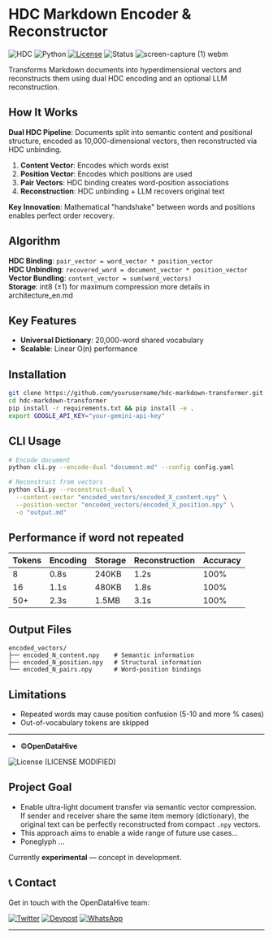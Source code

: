 # HDC Markdown Encoder & Reconstructor 

![HDC](https://img.shields.io/badge/HDC-Hyperdimensional%20Computing-blue?style=flat-square)
![Python](https://img.shields.io/badge/Python-3.8%2B-green?style=flat-square)
[![License](https://img.shields.io/badge/License-MIT-yellow?style=flat-square)](LICENSE)
![Status](https://img.shields.io/badge/Status-Production%20Ready-brightgreen?style=flat-square)
![screen-capture (1) webm](https://github.com/user-attachments/assets/5caef982-d4e2-4419-b729-95b8bdfdd82f)

Transforms Markdown documents into hyperdimensional vectors and reconstructs them using dual HDC encoding and an optional LLM reconstruction.

## How It Works

**Dual HDC Pipeline**: Documents split into semantic content and positional structure, encoded as 10,000-dimensional vectors, then reconstructed via HDC unbinding.

1. **Content Vector**: Encodes which words exist
2. **Position Vector**: Encodes which positions are used  
3. **Pair Vectors**: HDC binding creates word-position associations
4. **Reconstruction**: HDC unbinding + LLM recovers original text

**Key Innovation**: Mathematical "handshake" between words and positions enables perfect order recovery.

## Algorithm

**HDC Binding**: `pair_vector = word_vector * position_vector`  
**HDC Unbinding**: `recovered_word = document_vector * position_vector`  
**Vector Bundling**: `content_vector = sum(word_vectors)`  
**Storage**: int8 (±1) for maximum compression 
more details in architecture_en.md

## Key Features

- **Universal Dictionary**: 20,000-word shared vocabulary
- **Scalable**: Linear O(n) performance

## Installation

```bash
git clone https://github.com/yourusername/hdc-markdown-transformer.git
cd hdc-markdown-transformer
pip install -r requirements.txt && pip install -e .
export GOOGLE_API_KEY="your-gemini-api-key"
```

## CLI Usage

```bash
# Encode document
python cli.py --encode-dual "document.md" --config config.yaml

# Reconstruct from vectors
python cli.py --reconstruct-dual \
  --content-vector "encoded_vectors/encoded_X_content.npy" \
  --position-vector "encoded_vectors/encoded_X_position.npy" \
  -o "output.md"
``` 

## Performance if word not repeated

| Tokens | Encoding | Storage | Reconstruction | Accuracy |
|--------|----------|---------|----------------|---------|
| 8      | 0.8s     | 240KB   | 1.2s          | 100%     |
| 16     | 1.1s     | 480KB   | 1.8s          | 100%     |
| 50+    | 2.3s     | 1.5MB   | 3.1s          | 100%     |


## Output Files

```
encoded_vectors/
├── encoded_N_content.npy    # Semantic information
├── encoded_N_position.npy   # Structural information
└── encoded_N_pairs.npy      # Word-position bindings
```

## Limitations

- Repeated words may cause position confusion (5-10 and more % cases)
- Out-of-vocabulary tokens are skipped

---

- ©**OpenDataHive** 

![License](https://img.shields.io/badge/License-MIT-yellow?style=flat-square) (LICENSE MODIFIED) 


## Project Goal

- Enable ultra-light document transfer via semantic vector compression.  
If sender and receiver share the same item memory (dictionary), the original text can be perfectly reconstructed from compact `.npy` vectors.
- This approach aims to enable a wide range of future use cases...  
- Poneglyph ...

Currently **experimental** — concept in development.
## 📞 Contact

Get in touch with the OpenDataHive team:

[![Twitter](https://img.shields.io/badge/Twitter-1DA1F2?style=for-the-badge&logo=twitter&logoColor=white)](https://x.com/opendatahive)
[![Devpost](https://img.shields.io/badge/Devpost-003E54?style=for-the-badge&logo=devpost&logoColor=white)](https://devpost.com/lixo-argent/followers)
[![WhatsApp](https://img.shields.io/badge/WhatsApp-25D366?style=for-the-badge&logo=whatsapp&logoColor=white)](https://wa.me/33628782725)

---
